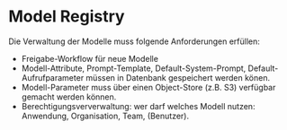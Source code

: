 # Model Registry

Die Verwaltung der Modelle muss folgende Anforderungen erfüllen:

- Freigabe-Workflow für neue Modelle
- Modell-Attribute, Prompt-Template, Default-System-Prompt, Default-Aufrufparameter müssen in Datenbank gespeichert werden könen.
- Modell-Parameter muss über einen Object-Store (z.B. S3) verfügbar gemacht werden können.
- Berechtigungsververwaltung: wer darf welches Modell nutzen: Anwendung, Organisation, Team, (Benutzer).
